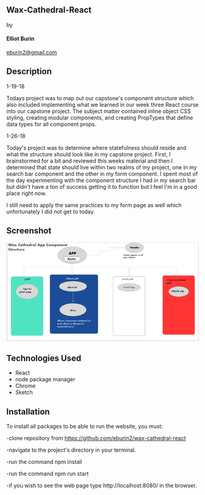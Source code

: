 ## Wax-Cathedral-React
by

#### Elliot Burin
eburin2@gmail.com

## Description

1-19-18

Todays project was to map out our capstone's component structure which also included implementing what we learned in our week three React course into our capstone project.  The subject matter contained inline object CSS styling, creating modular components, and creating PropTypes that define data types for all component props.

1-26-18

Today's project was to determine where statefulness should reside and what the structure should look like in my capstone project.  First, I brainstormed for a bit and reviewed this weeks material and then I determined that state should live within two realms of my project, one in my search bar component and the other in my form component.  I spent most of the day experimenting with the component structure I had in my search bar but didn't have a ton of success getting it to function but I feel I'm in a good place right now.  

I still need to apply the same practices to my form page as well which unfortunately I did not get to today.  

## Screenshot

![picture](img/sketch.png)

## Technologies Used

- React
- node package manager
- Chrome
- Sketch

## Installation

To install all packages to be able to run the website, you must:

-clone repository from https://github.com/eburin2/wax-cathedral-react

-navigate to the project's directory in your terminal.

-run the command npm install

-run the command npm run start

-if you wish to see the web page type http://localhost:8080/ in the browser.
